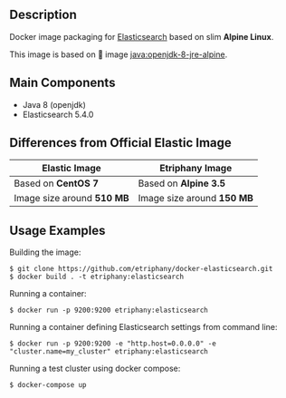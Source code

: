 ## Description

Docker image packaging for [Elasticsearch](https://www.elastic.co/products/elasticsearch) based on slim **Alpine Linux**.

This image is based on :whale: image [java:openjdk-8-jre-alpine](https://github.com/docker-library/openjdk/blob/master/8-jre/alpine/Dockerfile).

## Main Components

* Java 8 (openjdk)
* Elasticsearch 5.4.0

## Differences from Official Elastic Image

 Elastic Image                                                              | Etriphany Image
----------------------------------------------------------------------------|-------------------------------------
Based on **CentOS 7**                                                       | Based on **Alpine 3.5**
Image size around **510 MB**                                                | Image size around **150 MB**


## Usage Examples

Building the image:

```
$ git clone https://github.com/etriphany/docker-elasticsearch.git
$ docker build . -t etriphany:elasticsearch
```

Running a container:

```
$ docker run -p 9200:9200 etriphany:elasticsearch
```

Running a container defining Elasticsearch settings from command line:

```
$ docker run -p 9200:9200 -e "http.host=0.0.0.0" -e "cluster.name=my_cluster" etriphany:elasticsearch
```

Running a test cluster using docker compose:

```
$ docker-compose up
```
